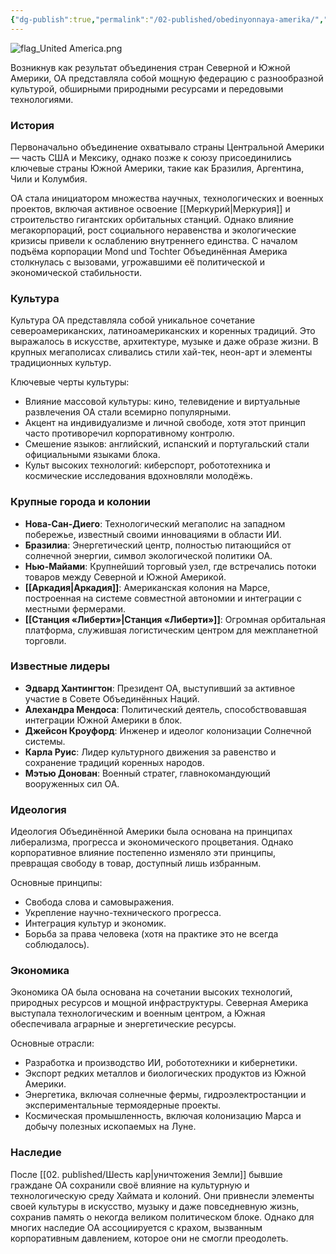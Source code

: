 ```yaml
---
{"dg-publish":true,"permalink":"/02-published/obedinyonnaya-amerika/","tags":["фракция"]}
---
```


![flag_United America.png](/img/user/09.%20files/flag_United%20America.png)

Возникнув как результат объединения стран Северной и Южной Америки, ОА представляла собой мощную федерацию с разнообразной культурой, обширными природными ресурсами и передовыми технологиями.

### История

Первоначально объединение охватывало страны Центральной Америки — часть США и Мексику, однако позже к союзу присоединились ключевые страны Южной Америки, такие как Бразилия, Аргентина, Чили и Колумбия.

ОА стала инициатором множества научных, технологических и военных проектов, включая активное освоение [[Меркурий\|Меркурия]] и строительство гигантских орбитальных станций. Однако влияние мегакорпораций, рост социального неравенства и экологические кризисы привели к ослаблению внутреннего единства. С началом подъёма корпорации Mond und Tochter Объединённая Америка столкнулась с вызовами, угрожавшими её политической и экономической стабильности.

### Культура

Культура ОА представляла собой уникальное сочетание североамериканских, латиноамериканских и коренных традиций. Это выражалось в искусстве, архитектуре, музыке и даже образе жизни. В крупных мегаполисах сливались стили хай-тек, неон-арт и элементы традиционных культур.

Ключевые черты культуры:

- Влияние массовой культуры: кино, телевидение и виртуальные развлечения ОА стали всемирно популярными.
- Акцент на индивидуализме и личной свободе, хотя этот принцип часто противоречил корпоративному контролю.
- Смешение языков: английский, испанский и португальский стали официальными языками блока.
- Культ высоких технологий: киберспорт, робототехника и космические исследования вдохновляли молодёжь.

### Крупные города и колонии

- **Нова-Сан-Диего**: Технологический мегаполис на западном побережье, известный своими инновациями в области ИИ.
- **Бразилиа**: Энергетический центр, полностью питающийся от солнечной энергии, символ экологической политики ОА.
- **Нью-Майами**: Крупнейший торговый узел, где встречались потоки товаров между Северной и Южной Америкой.
- **[[Аркадия\|Аркадия]]**: Американская колония на Марсе, построенная на системе совместной автономии и интеграции с местными фермерами.
- **[[Станция «Либерти»\|Станция «Либерти»]]**: Огромная орбитальная платформа, служившая логистическим центром для межпланетной торговли.

### Известные лидеры

- **Эдвард Хантингтон**: Президент ОА, выступивший за активное участие в Совете Объединённых Наций.
- **Алехандра Мендоса**: Политический деятель, способствовавшая интеграции Южной Америки в блок.
- **Джейсон Кроуфорд**: Инженер и идеолог колонизации Солнечной системы.
- **Карла Руис**: Лидер культурного движения за равенство и сохранение традиций коренных народов.
- **Мэтью Донован**: Военный стратег, главнокомандующий вооруженных сил ОА.

### Идеология

Идеология Объединённой Америки была основана на принципах либерализма, прогресса и экономического процветания. Однако корпоративное влияние постепенно изменяло эти принципы, превращая свободу в товар, доступный лишь избранным.

Основные принципы:

- Свобода слова и самовыражения.
- Укрепление научно-технического прогресса.
- Интеграция культур и экономик.
- Борьба за права человека (хотя на практике это не всегда соблюдалось).

### Экономика

Экономика ОА была основана на сочетании высоких технологий, природных ресурсов и мощной инфраструктуры. Северная Америка выступала технологическим и военным центром, а Южная обеспечивала аграрные и энергетические ресурсы.

Основные отрасли:

- Разработка и производство ИИ, робототехники и кибернетики.
- Экспорт редких металлов и биологических продуктов из Южной Америки.
- Энергетика, включая солнечные фермы, гидроэлектростанции и экспериментальные термоядерные проекты.
- Космическая промышленность, включая колонизацию Марса и добычу полезных ископаемых на Луне.

### Наследие

После [[02. published/Шесть кар\|уничтожения Земли]] бывшие граждане ОА сохранили своё влияние на культурную и технологическую среду Хаймата и колоний. Они привнесли элементы своей культуры в искусство, музыку и даже повседневную жизнь, сохранив память о некогда великом политическом блоке. Однако для многих наследие ОА ассоциируется с крахом, вызванным корпоративным давлением, которое они не смогли преодолеть.